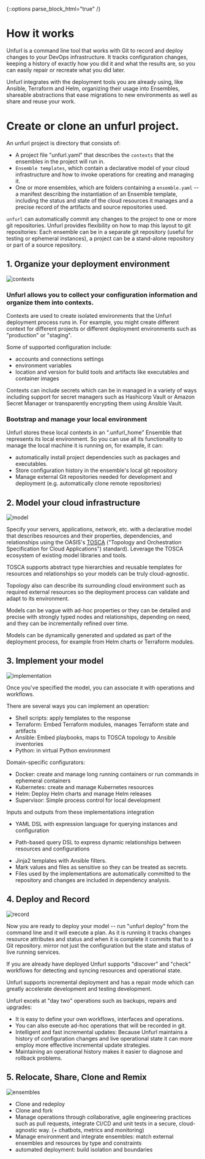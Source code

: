 {::options parse_block_html="true" /}

# How it works

Unfurl is a command line tool that works with Git to record and deploy changes to your DevOps infrastructure.
It tracks configuration changes, keeping a history of exactly how you did it and what the results are, so you can easily repair or recreate what you did later.

Unfurl integrates with the deployment tools you are already using, like Ansible, Terraform and Helm, organizing their usage into Ensembles, shareable abstractions that ease migrations to new environments as well as share and reuse your work.

# Create or clone an unfurl project.
An unfurl project is directory that consists of:
* A project file "unfurl.yaml" that describes the `contexts` that the ensembles in the project will run in.
* `Ensemble templates`, which contain a declarative model of your cloud infrastructure and how to invoke operations for creating and managing it.
* One or more ensembles, which are folders containing a `ensemble.yaml` -- a manifest describing the instantiation of an Ensemble template, including the status and state of the cloud resources it manages and a precise record of the artifacts and source repositories used. 

`unfurl` can automatically commit any changes to the project to one or more git repositories. Unfurl provides flexibility on how to map this layout to git repositories: Each ensemble can be in a separate git repository (useful for testing or ephemeral instances), a project can be a stand-alone repository or part of a source repository. 

## 1. Organize your deployment environment

<div class="has-text-centered">

![contexts](/images/contexts-diagram.svg)

</div>

### Unfurl allows you to collect your configuration information and organize them into contexts.
Contexts are used to create isolated environments that the Unfurl deployment process runs in.
For example, you might create different context for different projects or different deployment environments such as "production" or "staging".

Some of supported configuration include: 
* accounts and connections settings
* environment variables
* location and version for build tools and artifacts like executables and container images

Contexts can include secrets which can be in managed in a variety of ways including support for secret managers such as Hashicorp Vault or Amazon Secret Manager or transparently encrypting them using Ansible Vault.

### Bootstrap and manage your local environment

Unfurl stores these local contexts in an ".unfurl_home" Ensemble that represents its local environment. 
So you can use all its functionality to manage the local machine it is running on,
 for example, it can:
* automatically install project dependencies such as packages and executables. 
* Store configuration history in the ensemble's local git repository
* Manage external Git repositories needed for development and deployment (e.g. automatically clone remote repositories)

## 2. Model your cloud infrastructure

<div class="has-text-centered">

![model](/images/model_diagram.svg)

</div>

Specify your servers, applications, network, etc. with a declarative model that describes resources and their properties, dependencies, and relationships using the OASIS's [TOSCA](tosca) ("Topology and Orchestration Specification for Cloud Applications") standard). Leverage the TOSCA ecosystem of existing model libraries and tools.

TOSCA supports abstract type hierarchies and reusable templates for resources and relationships so your models can be truly cloud-agnostic. 

Topology also can describe its surrounding cloud environment such as required external resources so the deployment process can validate and adapt to its environment. 

Models can be vague with ad-hoc properties or they can be detailed and precise with strongly typed nodes and relationships, depending on need, and they can be incrementally refined over time.

Models can be dynamically generated and updated as part of the deployment process, for example from Helm charts or Terraform modules.

## 3. Implement your model

<div class="has-text-centered">

![implementation](/images/implementation_logos.svg)

</div>

Once you've specified the model, you can associate it with operations and workflows. 

There are several ways you can implement an operation:

* Shell scripts: apply templates to the response
* Terraform: Embed Terraform modules, manages Terraform state and artifacts
* Ansible: Embed playbooks, maps to TOSCA topology to Ansible inventories
* Python: in virtual Python environment

Domain-specific configurators:

* Docker: create and manage long running containers or run commands in ephemeral containers
* Kubernetes: create and manage Kubernetes resources
* Helm: Deploy Helm charts and manage Helm releases
* Supervisor: Simple process control for local development

Inputs and outputs from these implementations integration

* YAML DSL with expression language for querying instances and configuration 
- Path-based query DSL to express dynamic relationships between resources and configurations
* Jinja2 templates with Ansible filters.
* Mark values and files as sensitive so they can be treated as secrets.
* Files used by the implementations are automatically committed to the repository and changes are included in dependency analysis.

## 4. Deploy and Record

<div class="has-text-centered">

![record](/images/deploy-ensemble.svg)

</div>

Now you are ready to deploy your model -- run "unfurl deploy" from the command line and it will execute a plan. As it is running it tracks changes resource attributes and status and when it is complete it commits that to a Git repository. 
mirror not just the configuration but the state and status of live running services.

If you are already have deployed Unfurl supports "discover" and "check" workflows for detecting and syncing resources and operational state.

Unfurl supports incremental deployment and has a repair mode which can greatly accelerate development and testing development. 

Unfurl excels at "day two" operations such as backups, repairs and upgrades:

* It is easy to define your own workflows, interfaces and operations.
* You can also execute ad-hoc operations that will be recorded in git.
* Intelligent and fast incremental updates: Because Unfurl maintains a history of configuration changes and live operational state it can more employ more effective incremental update strategies.
* Maintaining an operational history makes it easier to diagnose and rollback problems.

## 5. Relocate, Share, Clone and Remix 

<div class="has-text-centered">

![ensembles](/images/ensembles-wide.svg)

</div>

* Clone and redeploy
* Clone and fork 
* Manage operations through collaborative, agile engineering practices such as pull requests, integrate CI/CD and unit tests in a secure, cloud-agnostic way. (+ chatbots, metrics and monitoring)
* Manage environment and integrate ensembles: match external ensembles and resources by type and constraints
* automated deployment: build isolation and boundaries
